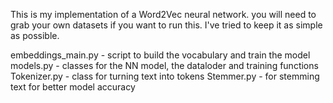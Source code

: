This is my implementation of a Word2Vec neural network. you will need to grab your own datasets if you want to run this. I've tried to keep it as simple as possible.

embeddings_main.py - script to build the vocabulary and train the model
models.py - classes for the NN model, the dataloder and training functions
Tokenizer.py - class for turning text into tokens
Stemmer.py - for stemming text for better model accuracy
